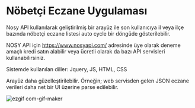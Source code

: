 # Nöbetçi Eczane Uygulaması
Nosy API kullanılarak geliştirilmiş bir arayüz ile son kullanıcıya il veya ilçe bazında nöbetçi eczane listesi auto cycle bir döngüde gösterilebilir. 

NOSY API için https://www.nosyapi.com/ adresinde üye olarak deneme amaçlı kredi satın alabilir veya ücretli olarak da bazı API servisleri kullanabilirsiniz. 

Sistemde kullanılan diller: Jquery, JS, HTML, CSS

Arayüz daha güzelleştirilebilir. Örneğin; web servisden gelen JSON eczane verileri daha net bir UI üzerine parse edilebilir.  

![ezgif com-gif-maker](https://user-images.githubusercontent.com/5075880/192529934-7aeed34a-8b80-4440-b212-531dde7bb528.gif)

